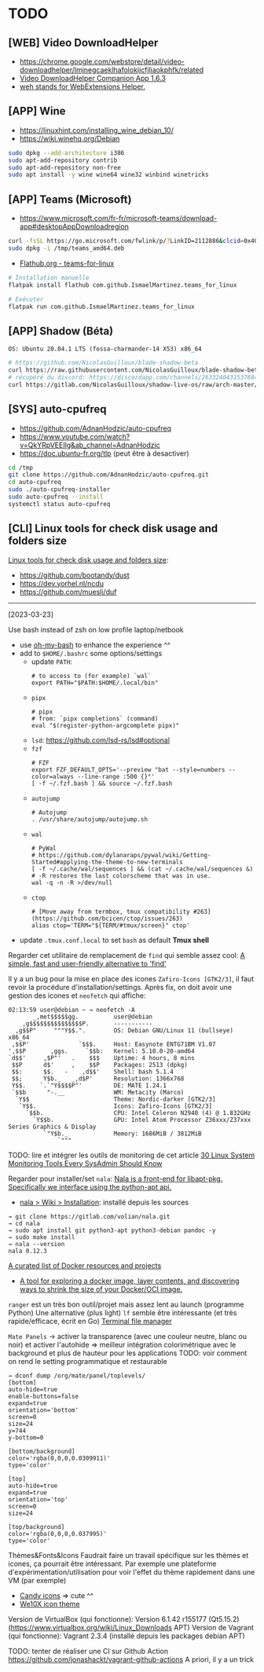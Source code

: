 # TODO

## [WEB] Video DownloadHelper

- https://chrome.google.com/webstore/detail/video-downloadhelper/lmjnegcaeklhafolokijcfjliaokphfk/related
- [Video DownloadHelper Companion App 1.6.3](https://www.downloadhelper.net/install-coapp?browser=chrome)
- [weh stands for WebExtensions Helper.](https://github.com/mi-g/weh)

## [APP] Wine

- https://linuxhint.com/installing_wine_debian_10/
- https://wiki.winehq.org/Debian

```sh
sudo dpkg --add-architecture i386
sudo apt-add-repository contrib
sudo apt-add-repository non-free
sudo apt install -y wine wine64 wine32 winbind winetricks
```

## [APP] Teams (Microsoft)

- https://www.microsoft.com/fr-fr/microsoft-teams/download-app#desktopAppDownloadregion

```sh
curl -fsSL https://go.microsoft.com/fwlink/p/?LinkID=2112886&clcid=0x40c&culture=fr-fr&country=FR -o /tmp/teams_amd64.deb
sudo dpkg -i /tmp/teams_amd64.deb
```

- [Flathub.org - teams-for-linux](https://flathub.org/fr/apps/com.github.IsmaelMartinez.teams_for_linux)

```sh
# Installation manuelle
flatpak install flathub com.github.IsmaelMartinez.teams_for_linux

# Exécuter
flatpak run com.github.IsmaelMartinez.teams_for_linux
```

## [APP] Shadow (Béta)

`OS: Ubuntu 20.04.1 LTS (fossa-charmander-14 X53) x86_64`

```sh
# https://github.com/NicolasGuilloux/blade-shadow-beta
curl https://raw.githubusercontent.com/NicolasGuilloux/blade-shadow-beta/master/scripts/check_driver.sh | bash
# récupéré du discord: https://discordapp.com/channels/263324043153768449/582598998544744455/748505006378057749
curl https://gitlab.com/NicolasGuilloux/shadow-live-os/raw/arch-master/airootfs/etc/drirc -o ~/.drirc
```

## [SYS] auto-cpufreq

- https://github.com/AdnanHodzic/auto-cpufreq
- https://www.youtube.com/watch?v=QkYRpVEEIlg&ab_channel=AdnanHodzic
- https://doc.ubuntu-fr.org/tlp (peut être à desactiver)

```sh
cd /tmp
git clone https://github.com/AdnanHodzic/auto-cpufreq.git
cd auto-cpufreq
sudo ./auto-cpufreq-installer
sudo auto-cpufreq --install
systemctl status auto-cpufreq
```

## [CLI] Linux tools for check disk usage and folders size

[Linux tools for check disk usage and folders size](https://dev.to/insolita/linux-tools-for-check-disk-usage-and-folders-size-1ko2):

- https://github.com/bootandy/dust
- https://dev.yorhel.nl/ncdu
- https://github.com/muesli/duf

---

[2023-03-23]

Use bash instead of zsh on low profile laptop/netbook
- use [oh-my-bash](https://github.com/ohmybash/oh-my-bash) to enhance the experience ^^
- add to `$HOME/.bashrc` some options/settings
    - update `PATH`:
        ```shell
        # to access to (for example) `wal`
        export PATH="$PATH:$HOME/.local/bin"
        ```
    - `pipx`
        ```shell
        # pipx
        # from: `pipx completions` (command)
        eval "$(register-python-argcomplete pipx)"
        ```
    - `lsd`: https://github.com/lsd-rs/lsd#optional
    - `fzf`
        ```shell
        # FZF
        export FZF_DEFAULT_OPTS='--preview "bat --style=numbers --color=always --line-range :500 {}"'
        [ -f ~/.fzf.bash ] && source ~/.fzf.bash
        ```
    - `autojump`
        ```shell
        # Autojump
        . /usr/share/autojump/autojump.sh
        ```
    - `wal`
        ```shell
        # PyWal
        # https://github.com/dylanaraps/pywal/wiki/Getting-Started#applying-the-theme-to-new-terminals
        [ -f ~/.cache/wal/sequences ] && (cat ~/.cache/wal/sequences &)
        # -R restores the last colorscheme that was in use.
        wal -q -n -R >/dev/null
        ```
    - `ctop`
        ```shell
        # [Move away from termbox, tmux compatibility #263](https://github.com/bcicen/ctop/issues/263)
        alias ctop='TERM="${TERM/#tmux/screen}" ctop'
        ```
- update `.tmux.conf.local` to set `bash` as default **Tmux shell** 

Regarder cet utilitaire de remplacement de `find` qui semble assez cool: [A simple, fast and user-friendly alternative to 'find'](https://github.com/sharkdp/fd)

Il y a un bug pour la mise en place des icones `Zafiro-Icons [GTK2/3]`, il faut revoir la procédure d'installation/settings.
Après fix, on doit avoir une gestion des icones et `neofetch` qui affiche:
```shell
02:13:59 user@debian ~ → neofetch -A
       _,met$$$$$gg.          user@debian
    ,g$$$$$$$$$$$$$$$P.       -----------
  ,g$$P"     """Y$$.".        OS: Debian GNU/Linux 11 (bullseye) x86_64
 ,$$P'              `$$$.     Host: Easynote ENTG71BM V1.07
',$$P       ,ggs.     `$$b:   Kernel: 5.10.0-20-amd64
`d$$'     ,$P"'   .    $$$    Uptime: 4 hours, 8 mins
 $$P      d$'     ,    $$P    Packages: 2513 (dpkg)
 $$:      $$.   -    ,d$$'    Shell: bash 5.1.4
 $$;      Y$b._   _,d$P'      Resolution: 1366x768
 Y$$.    `.`"Y$$$$P"'         DE: MATE 1.24.1
 `$$b      "-.__              WM: Metacity (Marco)
  `Y$$                        Theme: Nordic-darker [GTK2/3]
   `Y$$.                      Icons: Zafiro-Icons [GTK2/3]
     `$$b.                    CPU: Intel Celeron N2940 (4) @ 1.832GHz
       `Y$$b.                 GPU: Intel Atom Processor Z36xxx/Z37xxx Series Graphics & Display
          `"Y$b._             Memory: 1686MiB / 3812MiB
              `"""
```

TODO: lire et intégrer les outils de monitoring de cet article [30 Linux System Monitoring Tools Every SysAdmin Should Know](https://www.cyberciti.biz/tips/top-linux-monitoring-tools.html)

Regarder pour installer/set `nala`: [Nala is a front-end for libapt-pkg. Specifically we interface using the python-apt api.
](https://gitlab.com/volian/nala/-/tree/main#installation)
- [nala > Wiki > Installation](https://gitlab.com/volian/nala/-/wikis/Installation): installé depuis les sources
```shell
→ git clone https://gitlab.com/volian/nala.git
→ cd nala
→ sudo apt install git python3-apt python3-debian pandoc -y
→ sudo make install
→ nala --version
nala 0.12.3
```

[A curated list of Docker resources and projects](https://github.com/veggiemonk/awesome-docker/blob/master/README.md#terminal)
- [A tool for exploring a docker image, layer contents, and discovering ways to shrink the size of your Docker/OCI image.](https://github.com/wagoodman/dive)

`ranger` est un très bon outil/projet mais assez lent au launch (programme Python)
Une alternative (plus light) `lf` semble être intéressante (et très rapide/efficace, écrit en Go)
[Terminal file manager](https://github.com/gokcehan/lf/releases)

`Mate Panels` -> activer la transparence (avec une couleur neutre, blanc ou noir) et activer l'autohide => meilleur intégration colorimétrique avec le background et plus de hauteur pour les applications
TODO: voir comment on rend le setting programmatique et restaurable
```shell
→ dconf dump /org/mate/panel/toplevels/
[bottom]
auto-hide=true
enable-buttons=false
expand=true
orientation='bottom'
screen=0
size=24
y=744
y-bottom=0

[bottom/background]
color='rgba(0,0,0,0.0309911)'
type='color'

[top]
auto-hide=true
expand=true
orientation='top'
screen=0
size=24

[top/background]
color='rgba(0,0,0,0.037995)'
type='color'
```

Thèmes&Fonts&Icons
Faudrait faire un travail spécifique sur les thèmes et icones,
ça pourrait être intéressant. Par exemple une plateforme d'expérimentation/utilisation pour voir l'effet du thème rapidement dans une VM (par exemple)
- [Candy icons](https://www.gnome-look.org/p/1305251) => cute ^^
- [We10X icon theme](https://www.gnome-look.org/p/1366371)

Version de VirtualBox (qui fonctionne): Version 6.1.42 r155177 (Qt5.15.2) (https://www.virtualbox.org/wiki/Linux_Downloads APT)
Version de Vagrant (qui fonctionne): Vagrant 2.3.4 (installé depuis les packages debian APT)

TODO: tenter de réaliser une CI sur Github Action
https://github.com/jonashackt/vagrant-github-actions
A priori, il y a un trick 

